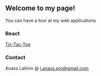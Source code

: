 ## Welcome to my page!

You can have a tour at my web applications

### React

[Tic-Tac-Toe](https://serdok.github.io/tic-tac-toe-frontend/)


### Contact
Anass Lahnin @ l.anass.pro@gmail.com
